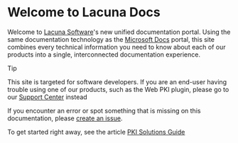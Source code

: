 ﻿# Welcome to Lacuna Docs

Welcome to [Lacuna Software](https://www.lacunasoftware.com/)'s new unified documentation portal. Using the same
documentation technology as the [Microsoft Docs](https://docs.microsoft.com/) portal, this site combines every
technical information you need to know about each of our products into a single, interconnected documentation
experience.

> [!TIP]
> This site is targeted for software developers. If you are an end-user having trouble using one of our products,
> such as the Web PKI plugin, please go to our [Support Center](http://lacuna.help/) instead

If you encounter an error or spot something that is missing on this documentation, please
[create an issue](https://github.com/LacunaSoftware/docs/issues).

To get started right away, see the article [PKI Solutions Guide](../pki-guide/index.md)
